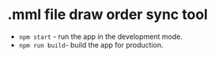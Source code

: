 # .mml file draw order sync tool

-   `npm start` - run the app in the development mode.
-   `npm run build`- build the app for production.
